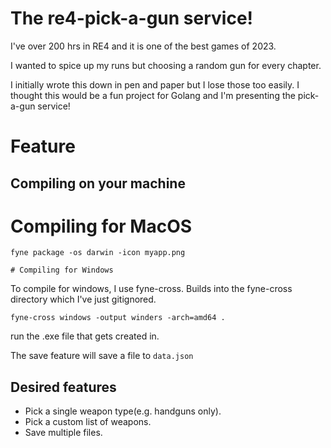 # The re4-pick-a-gun service!

I've over 200 hrs in RE4 and it is one of the best games of 2023.

I wanted to spice up my runs but choosing a random gun for every chapter.

I initially wrote this down in pen and paper but I lose those too easily.
I thought this would be a fun project for Golang and I'm presenting the pick-a-gun service!

# Feature


## Compiling on your machine

# Compiling for MacOS
```
fyne package -os darwin -icon myapp.png

# Compiling for Windows

```
To compile for windows, I use fyne-cross. Builds into the fyne-cross directory which I've just gitignored.
```
fyne-cross windows -output winders -arch=amd64 .
```

run the .exe file that gets created in.

The save feature will save a file to `data.json`


## Desired features
- Pick a single weapon type(e.g. handguns only).
- Pick a custom list of weapons.
- Save multiple files.
